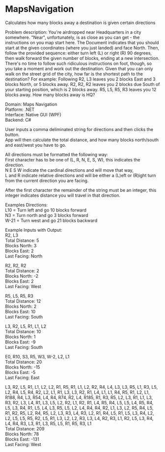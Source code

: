 # MapsNavigation

Calculates how many blocks away a destination is given certain directions

Problem description: 
You're airdropped near Headquarters in a city somewhere. "Near", unfortunately, is as close as you can get - the instructions on you map start here. The Document indicates that you should start at the given coordinates (where you just landed) and face North. Then, follow the provided sequence: either turn left (L) or right (R) 90 degrees, then walk forward the given number of blocks, ending at a new intersection. There's no time to follow such ridiculous instructions on foot, though, so you take a moment and work out the destination. Given that you can only walk on the street grid of the city, how far is the shortest path to the destination? For example: Following R2, L3 leaves you 2 blocks East and 3 blocks North, or 5 blocks away. R2, R2, R2 leaves you 2 blocks due South of your starting position, which is 2 blocks away. R5, L5, R5, R3 leaves you 12 blocks away. How many blocks away is HQ?

Domain: Maps Navigation<br/>
Platform: .NET<br/>
Interface: Native GUI (WPF)<br/>
Backend: C#

User inputs a comma deliminated string for directions and then clicks the button.<br/>App will then calculate the total distance, and how many blocks north/south and east/west you have to go.

All directions must be formatted the following way:<br/>
First character has to be one of (L, R, N, E, S, W), this indicates the direction.<br/>N E S W indicate the cardinal directions and will move that way,<br/>L and R indicate relative directions and will be either a (L)eft or (R)ight turn from the current direction you are facing.

After the first character the remainder of the string must be an integer, this integer indicates distance you will travel in that direction.

Examples Directions:<br/>
L10 = Turn left and go 10 blocks forward<br/>
N3 = Turn north and go 3 blocks forward<br/>
W-21 = Turn west and go 21 blocks backward<br/>

Example Inputs with Output:<br/>
R2, L3<br/>
Total Distance: 5<br/>
Blocks North: 3<br/>
Blocks East: 2<br/>
Last Facing: North

R2, R2, R2<br/>
Total Distance: 2<br/>
Blocks North: -2<br/>
Blocks East: 2<br/>
Last Facing: West<br/>

R5, L5, R5, R3<br/>
Total Distance: 12<br/>
Blocks North: 2<br/>
Blocks East: 10<br/>
Last Facing: South<br/>

L3, R2, L5, R1, L1, L2<br/>
Total Distance: 10<br/>
Blocks North: 1<br/>
Blocks East: -9<br/>
Last Facing: South

E0, R10, S3, R5, W3, W-2, L2, L1<br/>
Total Distance: 20<br/>
Blocks North: -15<br/>
Blocks East: -5<br/>
Last Facing: East

L3, R2, L5, R1, L1, L2, L2, R1, R5, R1, L1, L2, R2, R4, L4, L3, L3, R5, L1, R3, L5, L2, R4, L5, R4, R2, L2, L1, R1, L3, L3, R2, R1, L4, L1, L1, R4, R5, R1, L2, L1, R188, R4, L3, R54, L4, R4, R74, R2, L4, R185, R1, R3, R5, L2, L3, R1, L1, L3, R3, R2, L3, L4, R1, L3, L5, L2, R2, L1, R2, R1, L4, R5, R4, L5, L5, L4, R5, R4, L5, L3, R4, R1, L5, L4, L3, R5, L5, L2, L4, R4, R4, R2, L1, L3, L2, R5, R4, L5, R1, R2, R5, L2, R4, R5, L2, L3, R3, L4, R3, L2, R1, R4, L5, R1, L5, L3, R4, L2, L2, L5, L5, R5, R2, L5, R1, L3, L2, L2, R3, L3, L4, R2, R3, L1, R2, L5, L3, R4, L4, R4, R3, L3, R1, L3, R5, L5, R1, R5, R3, L1<br/>
Total Distance: 209<br/>
Blocks North: 78<br/>
Blocks East: -131<br/>
Last Facing: West
